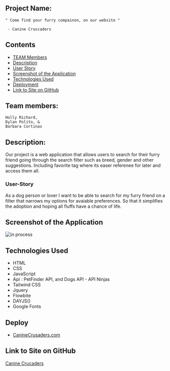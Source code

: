 ## Project Name:

```
" Come find your furry compainon, on our website "

 - Canine Cruscaders

```

## Contents

- [TEAM Members](#team-members)
- [Description](#description)
- [User Story](#user-story)
- [Screenshot of the Application](#screenshot-of-the-application)
- [Technologies Used](#technologies-used)
- [Deployment](#deploy)
- [Link to Site on GitHub](#link-to-site-on-github)

## Team members:

    Holly Richard,
    Dylan Polito, &
    Barbara Cortinas

## Description:

Our project is a web application that allows users to search for their furry friend going through the search filter such as breed, gender and other suggestions. Including favorite tag where its easer referenee for later and access them all.

### User-Story

As a dog person or lover I want to be able to search for my furry friend on a filter that narrows my options for avaiable preferences.
So that it simplifies the adoption and hoping all fluffs have a chance of life.

## Screenshot of the Application

![in process](https://i.postimg.cc/Z5xDtgqC/Screen-Shot-2019-12-31-at-4-56-PM.png)

## Technologies Used

- HTML
- CSS
- JavaScript
- Api : PetFinder API, and Dogs API - API Ninjas
- Tailwind CSS
- Jquery
- Flowbite
- DAYJS()
- Google Fonts

## Deploy

- [CanineCrusaders.com]()

## Link to Site on GitHub

[Canine Crucaders](https://github.com/YeeHolls/Canine-Crusaders)
